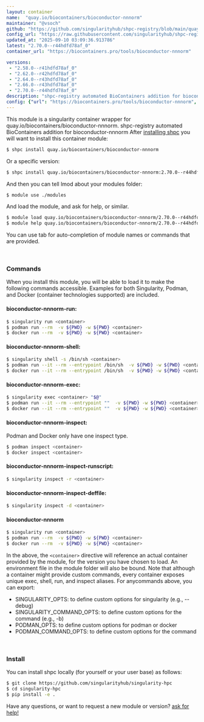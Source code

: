 ```yaml
---
layout: container
name:  "quay.io/biocontainers/bioconductor-nnnorm"
maintainer: "@vsoch"
github: "https://github.com/singularityhub/shpc-registry/blob/main/quay.io/biocontainers/bioconductor-nnnorm/container.yaml"
config_url: "https://raw.githubusercontent.com/singularityhub/shpc-registry/main/quay.io/biocontainers/bioconductor-nnnorm/container.yaml"
updated_at: "2025-09-10 03:09:36.913786"
latest: "2.70.0--r44hdfd78af_0"
container_url: "https://biocontainers.pro/tools/bioconductor-nnnorm"

versions:
 - "2.58.0--r41hdfd78af_0"
 - "2.62.0--r42hdfd78af_0"
 - "2.64.0--r43hdfd78af_0"
 - "2.66.0--r43hdfd78af_0"
 - "2.70.0--r44hdfd78af_0"
description: "shpc-registry automated BioContainers addition for bioconductor-nnnorm"
config: {"url": "https://biocontainers.pro/tools/bioconductor-nnnorm", "maintainer": "@vsoch", "description": "shpc-registry automated BioContainers addition for bioconductor-nnnorm", "latest": {"2.70.0--r44hdfd78af_0": "sha256:3d501221d7b996cc10f3576ed8a13c9ad597b0cf25538610cce0d62065ac16c9"}, "tags": {"2.58.0--r41hdfd78af_0": "sha256:29eb36c4803fa35a8b8e01df27562352af70510117960f26551fd09d9aa671ec", "2.62.0--r42hdfd78af_0": "sha256:3cb4cd6ac7de2ae4b4adc62972459f4c812b91b5a5e4ab309523b6e1673696b6", "2.64.0--r43hdfd78af_0": "sha256:aa1df4b4d4d248ccc0b9d85fdde851b890e4c450a7c47fb9a481e12af03e2168", "2.66.0--r43hdfd78af_0": "sha256:0e9f8a4d45ca53fc23f42d5074a3b45d10e3fb24757058407d5cb94be9ca1a10", "2.70.0--r44hdfd78af_0": "sha256:3d501221d7b996cc10f3576ed8a13c9ad597b0cf25538610cce0d62065ac16c9"}, "docker": "quay.io/biocontainers/bioconductor-nnnorm"}
---
```


This module is a singularity container wrapper for quay.io/biocontainers/bioconductor-nnnorm.
shpc-registry automated BioContainers addition for bioconductor-nnnorm
After [installing shpc](#install) you will want to install this container module:


```bash
$ shpc install quay.io/biocontainers/bioconductor-nnnorm
```

Or a specific version:

```bash
$ shpc install quay.io/biocontainers/bioconductor-nnnorm:2.70.0--r44hdfd78af_0
```

And then you can tell lmod about your modules folder:

```bash
$ module use ./modules
```

And load the module, and ask for help, or similar.

```bash
$ module load quay.io/biocontainers/bioconductor-nnnorm/2.70.0--r44hdfd78af_0
$ module help quay.io/biocontainers/bioconductor-nnnorm/2.70.0--r44hdfd78af_0
```

You can use tab for auto-completion of module names or commands that are provided.

<br>

### Commands

When you install this module, you will be able to load it to make the following commands accessible.
Examples for both Singularity, Podman, and Docker (container technologies supported) are included.

#### bioconductor-nnnorm-run:

```bash
$ singularity run <container>
$ podman run --rm  -v ${PWD} -w ${PWD} <container>
$ docker run --rm  -v ${PWD} -w ${PWD} <container>
```

#### bioconductor-nnnorm-shell:

```bash
$ singularity shell -s /bin/sh <container>
$ podman run --it --rm --entrypoint /bin/sh  -v ${PWD} -w ${PWD} <container>
$ docker run --it --rm --entrypoint /bin/sh  -v ${PWD} -w ${PWD} <container>
```

#### bioconductor-nnnorm-exec:

```bash
$ singularity exec <container> "$@"
$ podman run --it --rm --entrypoint ""  -v ${PWD} -w ${PWD} <container> "$@"
$ docker run --it --rm --entrypoint ""  -v ${PWD} -w ${PWD} <container> "$@"
```

#### bioconductor-nnnorm-inspect:

Podman and Docker only have one inspect type.

```bash
$ podman inspect <container>
$ docker inspect <container>
```

#### bioconductor-nnnorm-inspect-runscript:

```bash
$ singularity inspect -r <container>
```

#### bioconductor-nnnorm-inspect-deffile:

```bash
$ singularity inspect -d <container>
```



#### bioconductor-nnnorm

```bash
$ singularity run <container>
$ podman run --rm  -v ${PWD} -w ${PWD} <container>
$ docker run --rm  -v ${PWD} -w ${PWD} <container>
```


In the above, the `<container>` directive will reference an actual container provided
by the module, for the version you have chosen to load. An environment file in the
module folder will also be bound. Note that although a container
might provide custom commands, every container exposes unique exec, shell, run, and
inspect aliases. For anycommands above, you can export:

 - SINGULARITY_OPTS: to define custom options for singularity (e.g., --debug)
 - SINGULARITY_COMMAND_OPTS: to define custom options for the command (e.g., -b)
 - PODMAN_OPTS: to define custom options for podman or docker
 - PODMAN_COMMAND_OPTS: to define custom options for the command

<br>

### Install

You can install shpc locally (for yourself or your user base) as follows:

```bash
$ git clone https://github.com/singularityhub/singularity-hpc
$ cd singularity-hpc
$ pip install -e .
```

Have any questions, or want to request a new module or version? [ask for help!](https://github.com/singularityhub/singularity-hpc/issues)